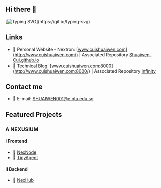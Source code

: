 ## Hi there 👋

[![Typing SVG](https://readme-typing-svg.herokuapp.com?font=Times&duration=5000&pause=1000&color=000000&width=435&lines=Welcome+to+Shuaiwen's+Github!)](https://git.io/typing-svg)

## Links
- 🎯 Personal Website - Nextron: [www.cuishuaiwen.com](http://www.cuishuaiwen.com/) | Associated Repository [Shuaiwen-Cui.github.io](https://github.com/Shuaiwen-Cui/Shuaiwen-Cui.github.io.git)
- 📜 Technical Blog: [www.cuishuaiwen.com:8000](http://www.cuishuaiwen.com:8000/) | Associated Repository [Infinity](https://github.com/Shuaiwen-Cui/Infinity.git)

## Contact me
- 📧 E-mail: SHUAIWEN001@e.ntu.edu.sg

## Featured Projects

### A NEXUSIUM

#### I Frontend

- 🚀 [NexNode](https://github.com/Shuaiwen-Cui/NexNode.git)
- 🚀 [TinyAgent](https://github.com/Shuaiwen-Cui/TinyAgent.git)

#### II Backend

- 🚀 [NexHub](https://github.com/Shuaiwen-Cui/NexHub.git)

